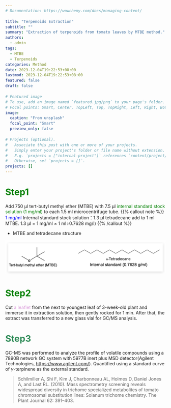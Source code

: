 ```yaml
---
# Documentation: https://wowchemy.com/docs/managing-content/

title: "Terpenoids Extraction"
subtitle: ""
summary: "Extraction of terpenoids from tomato leaves by MTBE method."
authors:
  - admin
tags: 
  - MTBE
  - Terpenoids
categories: Method
date: 2023-12-04T19:22:53+08:00
lastmod: 2023-12-04T19:22:53+08:00
featured: false
draft: false

# Featured image
# To use, add an image named `featured.jpg/png` to your page's folder.
# Focal points: Smart, Center, TopLeft, Top, TopRight, Left, Right, BottomLeft, Bottom, BottomRight.
image:
  caption: "From unsplash"
  focal_point: "Smart"
  preview_only: false

# Projects (optional).
#   Associate this post with one or more of your projects.
#   Simply enter your project's folder or file name without extension.
#   E.g. `projects = ["internal-project"]` references `content/project/deep-learning/index.md`.
#   Otherwise, set `projects = []`.
projects: []
---
```

# <font color= green>Step1</font>

Add 750 µl tert-butyl methyl ether (MTBE) with 7.5 µl <font color=green>internal standard stock solution (1 mg/ml)</font> to each 1.5 ml microcentrifuge tube.
{{% callout note %}}
<font color=blue>1 mg/ml</font> Internal standard stock solution：1.3 µl tetradecane add to 1 ml MTBE. 1.3 µl = 1 mg/ml × 1 ml÷0.7628 mg/l)
{{% /callout %}}

- MTBE and tetradecane structure

![MTBE](2022-08-20-9Hsmzz.png)

# <font color=green>Step2</font>

Cut <font color=plum>a leaflet</font> from the next to youngest leaf of 3-week-old plant and immerse it in extraction solution, then gently rocked for 1 min. After that, the extract was transferred to a new glass vial for GC/MS analysis. 

# <font color=seagreen>Step3</font>

GC-MS was performed to analyze the profile of volatile compounds using a 7890B network GC system with 5977B inert plus MSD detector(Agilent Technologies, https://www.agilent.com/). Quantified using a standard curve of *γ*-terpinene as the external standard.

> Schilmiller A, Shi F, Kim J, Charbonneau AL, Holmes D, Daniel Jones A, and Last RL. (2010). Mass spectrometry screening reveals widespread diversity in trichome specialized metabolites of tomato chromosomal substitution lines: Solanum trichome chemistry. The Plant Journal 62: 391–403.
